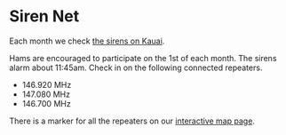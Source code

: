 # Siren Net

Each month we check
[the sirens on Kauai](http://www.kauai.gov/Government/Departments/CivilDefenseAgency/KauaiSirenLocations/tabid/78/Default.aspx).

Hams are encouraged to participate on the 1st of each month.  The
sirens alarm about 11:45am.  Check in on the following connected
repeaters.

* 146.920 MHz
* 147.080 MHz
* 146.700 MHz

There is a marker for all the repeaters on our <a href="{{relative to
'map.html'}}">interactive map page</a>.
